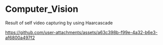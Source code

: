 # Computer_Vision

Result of self video capturing by using Haarcascade

https://github.com/user-attachments/assets/a63c398b-f99e-4a32-b6e3-af6800a497f2

